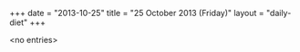 +++
date = "2013-10-25"
title = "25 October 2013 (Friday)"
layout = "daily-diet"
+++

<p>&lt;no entries&gt;</p>